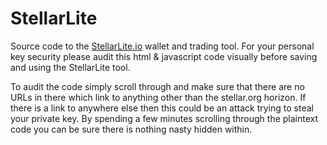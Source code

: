 # StellarLite
Source code to the [StellarLite.io](https:stellarlite.io) wallet and trading tool.
For your personal key security please audit this html & javascript code visually before saving and using the StellarLite tool.

To audit the code simply scroll through and make sure that there are no URLs in there which link to anything other than the stellar.org horizon.
If there is a link to anywhere else then this could be an attack trying to steal your private key. By spending a few minutes scrolling through the plaintext code you can be sure there is nothing nasty hidden within.
